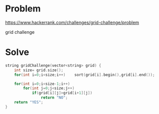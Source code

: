 # Problem
https://www.hackerrank.com/challenges/grid-challenge/problem

grid challenge

# Solve
```c++
string gridChallenge(vector<string> grid) {
    int size= grid.size();
    for(int i=0;i<size;i++)    sort(grid[i].begin(),grid[i].end());

    for(int i=0;i<size-1;i++)
        for(int j=0;j<size;j++)
            if(grid[i][j]>grid[i+1][j])
                return "NO";
    return "YES";
}
```
